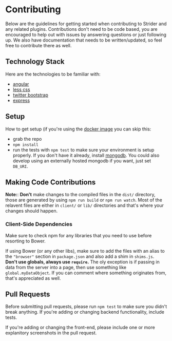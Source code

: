 Contributing
============

Below are the guidelines for getting started when contributing to Strider
and any related plugins. Contributions don't need to be code based, you are
encouraged to help out with issues by answering questions or just following up.
We also have documentation that needs to be written/updated, so feel free to contribute
there as well.

## Technology Stack

Here are the technologies to be familiar with:
- [angular](http://angularjs.com)
- [less css](http://lesscss.org)
- [twitter bootstrap](http://twitter.github.io/bootstrap)
- [express](http://expressjs.com)

## Setup

How to get setup (if you're using the [docker
image](https://github.com/Strider-CD/strider-dockerfile) you can skip this:

- grab the repo
- `npm install`
- run the tests with `npm test` to make sure your environment is setup
  properly. If you don't have it already, install
  [mongodb](http://docs.mongodb.org/manual/installation/). You could also
  develop using an externally hosted mongodb if you want, just set `DB_URI`.

## Making Code Contributions

**Note:**: **Don't** make changes to the compiled files in the `dist/` directory, those
are generated by using `npm run build` or `npm run watch`. Most of the relavent files are
either in `client/` or `lib/` directories and that's where your changes should happen.

### Client-Side Dependencies

Make sure to check npm for any libraries that you need to use before resorting to Bower.

If using Bower (or any other libs), make sure to add the files with an alias
to the `"browser"` section in `package.json` and also add a shim in `shims.js`.
**Don't use globals, always use `require`.** The oly exception is if passing in data
from the server into a page, then use something like `global.myDataObject`. If you can
comment where something originates from, that's appreciated as well.

## Pull Requests

Before submitting pull requests, please run `npm test` to make sure you didn't
break anything. If you're adding or changing backend functionality, include tests.

If you're adding or changing the front-end, please include one or more
explanitory screenshots in the pull request.
